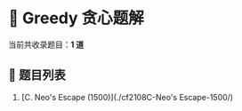 # 📘 Greedy 贪心题解

当前共收录题目：**1 道**

## 📄 题目列表

1. [C. Neo's Escape (1500)](./cf2108C-Neo's Escape-1500/)